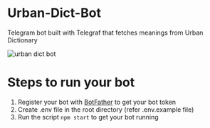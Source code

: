 # Urban-Dict-Bot
Telegram bot built with Telegraf that fetches meanings from Urban Dictionary

![urban dict bot](https://user-images.githubusercontent.com/106474125/223794116-c6c71b10-1116-48d6-beb2-d6393e7d7a77.gif)


# Steps to run your bot
1. Register your bot with [BotFather](https://t.me/BotFather) to get your bot token
2. Create .env file in the root directory (refer .env.example file)
3. Run the script ```npm start``` to get your bot running
